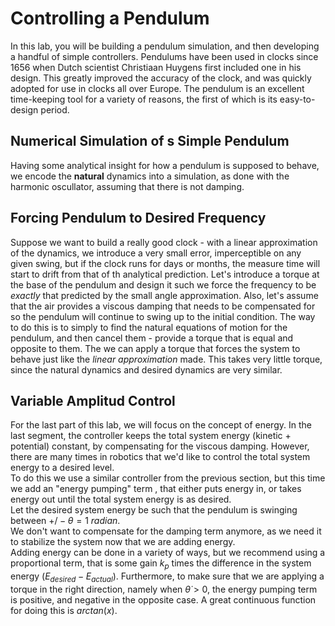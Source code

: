 # Controlling a Pendulum

In this lab, you will be building a pendulum simulation, and then developing a handful of simple controllers. Pendulums have been used in clocks since 1656 when Dutch scientist Christiaan Huygens first included one in his design. This greatly improved the accuracy of the clock, and was quickly adopted for use in clocks all over Europe. The pendulum is an excellent time-keeping tool for a variety of reasons, the first of which is its easy-to-design period.

## Numerical Simulation of s Simple Pendulum
Having some analytical insight for how a pendulum is supposed to behave, we encode the **natural** dynamics into a simulation, as done with the harmonic oscullator, assuming that there is not damping.

## Forcing Pendulum to Desired Frequency
Suppose we want to build a really good clock - with a linear approximation of the dynamics, we introduce a very small error, imperceptible on any given swing, but if the clock runs for days or months, the measure time will start to drift from that of th analytical prediction. Let's introduce a torque at the base of the pendulum and design it such we force the frequency to be *exactly* that predicted by the small angle approximation. Also, let's assume that the air provides a viscous damping that needs to be compensated for so the pendulum will continue to swing up to the initial condition. The way to do this is to simply to find the natural equations of motion for the pendulum, and then cancel them - provide a torque that is equal and opposite to them. The we can apply a torque that forces the system to behave just like the *linear approximation* made. This takes very little torque, since the natural dynamics and desired dynamics are very similar.

## Variable Amplitud Control
For the last part of this lab, we will focus on the concept of energy. In the last segment, the controller keeps the total system energy (kinetic + potential) constant, by compensating for the viscous damping. However, there are many times in robotics that we'd like to control the total system energy to a desired level.<br />
To do this we use a similar controller from the previous section, but this time we add an "energy pumping" term , that either puts energy in, or takes energy out until the total system energy is as desired.<br />
Let the desired system energy be such that the pendulum is swinging between $+/- \theta = 1\ radian$.<br />
We don't want to compensate for the damping term anymore, as we need it to stabilize the system now that we are adding energy.<br />
Adding energy can be done in a variety of ways, but we recommend using a proportional term, that is some gain $k_p$ times the difference in the system energy $(E_{desired} - E_{actual})$. Furthermore, to make sure that we are applying a torque in the right direction, namely when $\dot{\theta} > 0$, the energy pumping term is positive, and negative in the opposite case. A great continuous function for doing this is $arctan(x)$.
